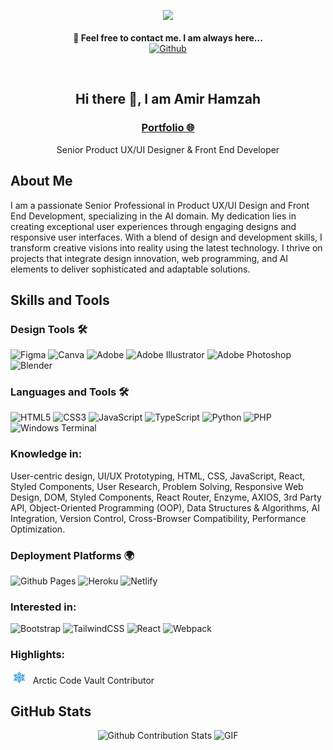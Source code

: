 <p align="center">
  <img src="https://media.giphy.com/media/WUlplcMpOCEmTGBtBW/giphy.gif" width="30">
  <br>
  <br>
  <strong>📝 Feel free to contact me. I am always here...</strong>
  <br>
  <a href="https://github.com/uxhamzah">
    <img src="https://img.shields.io/github/followers/uxhamzah?label=Follow%20Me&style=social" alt="Github">
  </a>
</p>
<br>

<h2 align='center'><strong>Hi there 👋, I am Amir Hamzah</strong></h2>
<h3 align='center'><strong><a href="https://uxhamzah.my.id" target="_blank">Portfolio 🌐</a></strong></h3>
<p align='center'>Senior Product UX/UI Designer & Front End Developer</p>

## About Me

I am a passionate Senior Professional in Product UX/UI Design and Front End Development, specializing in the AI domain. My dedication lies in creating exceptional user experiences through engaging designs and responsive user interfaces. With a blend of design and development skills, I transform creative visions into reality using the latest technology. I thrive on projects that integrate design innovation, web programming, and AI elements to deliver sophisticated and adaptable solutions.

## Skills and Tools

### Design Tools 🛠️
![Figma](https://img.shields.io/badge/figma-%23F24E1E.svg?style=for-the-badge&logo=figma&logoColor=white)
![Canva](https://img.shields.io/badge/Canva-%2300C4CC.svg?style=for-the-badge&logo=Canva&logoColor=white)
![Adobe](https://img.shields.io/badge/adobe-%23FF0000.svg?style=for-the-badge&logo=adobe&logoColor=white)
![Adobe Illustrator](https://img.shields.io/badge/adobe%20illustrator-%23FF9A00.svg?style=for-the-badge&logo=adobe%20illustrator&logoColor=white)
![Adobe Photoshop](https://img.shields.io/badge/adobe%20photoshop-%2331A8FF.svg?style=for-the-badge&logo=adobe%20photoshop&logoColor=white)
![Blender](https://img.shields.io/badge/blender-%23F5792A.svg?style=for-the-badge&logo=blender&logoColor=white)

### Languages and Tools 🛠️
![HTML5](https://img.shields.io/badge/html5-%23E34F26.svg?style=for-the-badge&logo=html5&logoColor=white)
![CSS3](https://img.shields.io/badge/css3-%231572B6.svg?style=for-the-badge&logo=css3&logoColor=white)
![JavaScript](https://img.shields.io/badge/javascript-%23323330.svg?style=for-the-badge&logo=javascript&logoColor=%23F7DF1E)
![TypeScript](https://img.shields.io/badge/typescript-%23007ACC.svg?style=for-the-badge&logo=typescript&logoColor=white)
![Python](https://img.shields.io/badge/python-3670A0?style=for-the-badge&logo=python&logoColor=ffdd54)
![PHP](https://img.shields.io/badge/php-%23777BB4.svg?style=for-the-badge&logo=php&logoColor=white)
![Windows Terminal](https://img.shields.io/badge/Windows%20Terminal-%234D4D4D.svg?style=for-the-badge&logo=windows-terminal&logoColor=white)

### Knowledge in:
User-centric design, UI/UX Prototyping, HTML, CSS, JavaScript, React, Styled Components, User Research, Problem Solving, Responsive Web Design, DOM, Styled Components, React Router, Enzyme, AXIOS, 3rd Party API, Object-Oriented Programming (OOP), Data Structures & Algorithms, AI Integration, Version Control, Cross-Browser Compatibility, Performance Optimization.

### Deployment Platforms 🌍
![Github Pages](https://img.shields.io/badge/-Github%20Pages-000000?style=flat&logo=github-pages)
![Heroku](https://img.shields.io/badge/-Heroku-000000?style=flat&logo=heroku&labelColor=430098)
![Netlify](https://img.shields.io/badge/-Netlify-000000?style=flat&logo=netlify&labelColor=000000)

### Interested in:
![Bootstrap](https://img.shields.io/badge/bootstrap-%238511FA.svg?style=for-the-badge&logo=bootstrap&logoColor=white)
![TailwindCSS](https://img.shields.io/badge/tailwindcss-%2338B2AC.svg?style=for-the-badge&logo=tailwind-css&logoColor=white)
![React](https://img.shields.io/badge/react-%2320232a.svg?style=for-the-badge&logo=react&logoColor=%2361DAFB)
![Webpack](https://img.shields.io/badge/webpack-%238DD6F9.svg?style=for-the-badge&logo=webpack&logoColor=black)

### Highlights:
&nbsp;<img src='https://raw.githubusercontent.com/acervenky/animated-github-badges/master/assets/acbadge.gif' width="20px" height="20px">&nbsp;&nbsp;&nbsp;<span>Arctic Code Vault Contributor</span>

## GitHub Stats
<p align="center">
  <img alt="Github Contribution Stats" width="48%" src="https://github-contribution-stats.vercel.app/api/?username=uxhamzah" />
  <img alt="GIF" width="48%" src="https://miro.medium.com/max/875/1*Urc28sbnORGOW5oyohQ06g.gif" />
</p>
